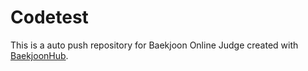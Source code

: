 # Codetest
This is a auto push repository for Baekjoon Online Judge created with [BaekjoonHub](https://github.com/BaekjoonHub/BaekjoonHub).
